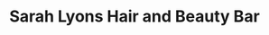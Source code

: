 ---
title: "Sarah Lyons Hair and Beauty Bar"
url: /summerhill/sarah-lyons-hair-and-beauty-bar/
shop: hairdresser
---